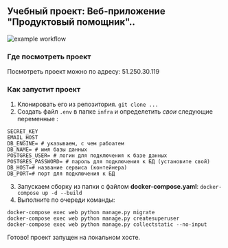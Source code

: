 ## **Учебный проект: Веб-приложение "Продуктовый помощник"..**
![example workflow](https://github.com/Dashynja0203foodgram-project-react/.github/workflows/foodgram_workflow.yml/badge.svg)
### Где посмотреть проект 
Посмотреть проект можно по адресу: 51.250.30.119
### **Как запустит проект**

1. Клонировать его из репозитория.
`git clone ...`
2. Создать файл `.env` в папке `infra` и определетить _свои_ следующие переменные :
```
SECRET_KEY 
EMAIL_HOST 
DB_ENGINE= # указываем, с чем рабоатем
DB_NAME= # имя базы данных
POSTGRES_USER= # логин для подключения к базе данных
POSTGRES_PASSWORD= # пароль для подключения к БД (установите свой)
DB_HOST=# название сервиса (контейнера)
DB_PORT=# порт для подключения к БД
```
3. Запускаем сборку из папки с файлом **docker-compose.yaml**: 
`docker-compose up -d --build `
4. Выполните по очереди команды:
```
docker-compose exec web python manage.py migrate
docker-compose exec web python manage.py createsuperuser
docker-compose exec web python manage.py collectstatic --no-input 
```
Готово! проект запущен на локальном хосте.

